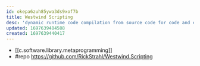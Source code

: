 ```yaml
---
id: okepa6zuh85ywa3ds9xof7b
title: Westwind Scripting
desc: 'dynamic runtime code compilation from source code for code and expressions execution'
updated: 1697639484588
created: 1697639440417
---
```


- [[c.software.library.metaprogramming]]
- #repo https://github.com/RickStrahl/Westwind.Scripting